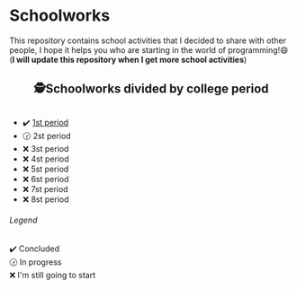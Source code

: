 # Schoolworks

This repository contains school activities that I decided to share with other people, I hope it helps you who are starting in the world of programming!😄  (<strong>I will update this repository when I get more school activities</strong>)

<div align="center">
  <h2>🕵Schoolworks divided by college period<h2>
</div>

<ul>
  <li>✔️ <a href="1st period">1st period</a></li>
  <li>🕝 2st period</li>
  <li>❌ 3st period</li>
  <li>❌ 4st period</li>
  <li>❌ 5st period</li>
  <li>❌ 6st period</li>
  <li>❌ 7st period</li>
  <li>❌ 8st period</li>
</ul>

<h6>Legend</h6>
✔️ Concluded</br>
🕝 In progress</br>
❌ I'm still going to start
